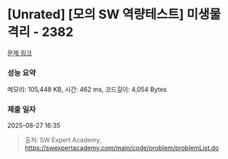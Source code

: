 # [Unrated] [모의 SW 역량테스트] 미생물 격리 - 2382 

[문제 링크](https://swexpertacademy.com/main/code/problem/problemDetail.do?contestProbId=AV597vbqAH0DFAVl) 

### 성능 요약

메모리: 105,448 KB, 시간: 462 ms, 코드길이: 4,054 Bytes

### 제출 일자

2025-08-27 16:35



> 출처: SW Expert Academy, https://swexpertacademy.com/main/code/problem/problemList.do